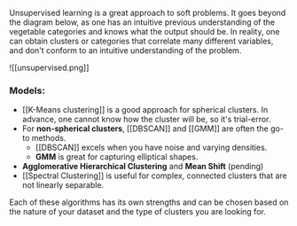 Unsupervised learning is a great approach to soft problems. It goes beyond the diagram below, as one has an intuitive previous understanding of the vegetable categories and knows what the output should be. In reality, one can obtain clusters or categories that correlate many different variables, and don't conform to an intuitive understanding of the problem.

![[unsupervised.png]]

### Models:
- [[K-Means clustering]] is a good approach for spherical clusters. In advance, one cannot know how the cluster will be, so it's trial-error.
- For **non-spherical clusters**, [[DBSCAN]] and [[GMM]] are often the go-to methods.
  - [[DBSCAN]] excels when you have noise and varying densities.
  - **GMM** is great for capturing elliptical shapes.
- **Agglomerative Hierarchical Clustering** and **Mean Shift** (pending)
- [[Spectral Clustering]] is useful for complex, connected clusters that are not linearly separable.

Each of these algorithms has its own strengths and can be chosen based on the nature of your dataset and the type of clusters you are looking for.





